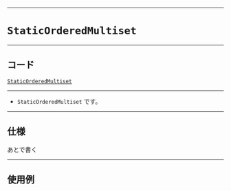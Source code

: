 _____

# `StaticOrderedMultiset`

_____

## コード

[`StaticOrderedMultiset`](https://github.com/titan-23/Library_py/blob/main/DataStructures/Set/StaticOrderedMultiset.py)
<!-- code=https://github.com/titan-23/Library_py/blob/main/DataStructures\Set\StaticOrderedMultiset.py -->

_____

- `StaticOrderedMultiset` です。

_____

## 仕様

あとで書く

_____

## 使用例

```python
```

